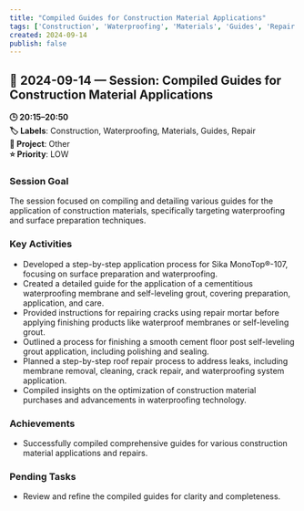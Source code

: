 ```yaml
---
title: "Compiled Guides for Construction Material Applications"
tags: ['Construction', 'Waterproofing', 'Materials', 'Guides', 'Repair']
created: 2024-09-14
publish: false
---
```


## 📅 2024-09-14 — Session: Compiled Guides for Construction Material Applications

**🕒 20:15–20:50**  
**🏷️ Labels**: Construction, Waterproofing, Materials, Guides, Repair  
**📂 Project**: Other  
**⭐ Priority**: LOW  


### Session Goal
The session focused on compiling and detailing various guides for the application of construction materials, specifically targeting waterproofing and surface preparation techniques.

### Key Activities
- Developed a step-by-step application process for Sika MonoTop®-107, focusing on surface preparation and waterproofing.
- Created a detailed guide for the application of a cementitious waterproofing membrane and self-leveling grout, covering preparation, application, and care.
- Provided instructions for repairing cracks using repair mortar before applying finishing products like waterproof membranes or self-leveling grout.
- Outlined a process for finishing a smooth cement floor post self-leveling grout application, including polishing and sealing.
- Planned a step-by-step roof repair process to address leaks, including membrane removal, cleaning, crack repair, and waterproofing system application.
- Compiled insights on the optimization of construction material purchases and advancements in waterproofing technology.

### Achievements
- Successfully compiled comprehensive guides for various construction material applications and repairs.

### Pending Tasks
- Review and refine the compiled guides for clarity and completeness.
